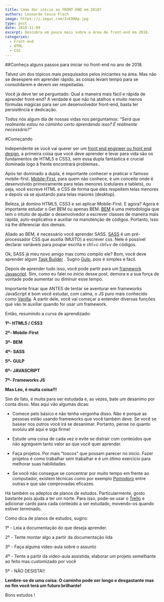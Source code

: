 ```yaml
---
title: Como dar início ao FRONT-END em 2018?
authors: Leonardo Cesca Flach
image: https://i.imgur.com/JvE8HAp.jpg
type: post
date: 2018-11-09
excerpt: Descubra um pouco mais sobre a área de front-end em 2018.
categories:
  - Front-end
  - HTML
  - CSS
---
```


##Conheça alguns passos para iniciar no front-end no ano de 2018.

Talvez um dos tópicos mais pesquisados pelos iniciantes na área. Mas não se desespere em aprender rápido, as coisas levam tempo para se consolidarem e devem ser respeitadas.

Você já deve ter se perguntado: Qual a maneira mais fácil e rápida de aprender front-end? A verdade é que não há atalhos e muito menos fórmulas mágicas para ser um desenvolvedor front-end, basta ter persistência e dedicação.

Todos nós algum dia de nossas vidas nos perguntamos: *“Será que realmente estou no caminho certo aprendendo isso? É realmente necessário?”*  

#Começando

Independente se você vai querer ser um [front end engineer ou front end design](https://tableless.com.br/os-dois-tipos-de-front-end-design-e-o-engineer-parte-1-uma-breve-historia/), a primeira coisa que você deve aprender e levar para vida são os fundamentos de HTML5 e CSS3, sem essa dupla fantástica e crucial dominada logo à frente encontrará problemas..

Após ter dominado a dupla, é importante conhecer e praticar o famoso mobile-first. [Mobile-First](https://tableless.com.br/mobile-first-a-arte-de-pensar-com-foco/), para quem não conhece, é um conceito onde é desenvolvido primeiramente para telas menores (celulares e tablets), ou seja, você escreve HTML e CSS de forma que eles respeitem telas menores e depois vá se ajustando para telas maiores (desktop).

Beleza, já domino HTML5, CSS3 e sei aplicar Mobile-First. E agora? Agora é importante estudar o Get BEM ou apenas BEM. [BEM](http://getbem.com/introduction/) é uma metodologia que tem o intuito de ajudar o desenvolvedor a escrever classes de maneira mais rápida, auto-explicativa e auxiliar na manutenção de códigos. Portanto, isso irá lhe diferenciar dos demais.

Aliado ao BEM, é necessário você aprender SASS. [SASS](http://blog.caelum.com.br/css-menos-sofrido-com-sass/) é um pré-processador CSS que auxilia (MUITO) a escrever css. Nele é possível declarar variáveis para poupar escrita e ctrl+c ctrl+v de códigos.

Ok, SASS já meu novo amigo mas como compilo ele? Bom, você deve aprender algum [Task Builder](https://blog.codecasts.com.br/ecossistema-javascript-parte-03-task-runners-5acedba9f072) . Sugiro [Gulp](https://tableless.com.br/gulp-o-novo-automatizador/), pois é simples e fácil.

Depois de aprender tudo isso, você pode partir para um [framework Javascript](https://becode.com.br/frameworks-e-bibliotecas-javascript-que-voce-deveria-conhecer/). Sim, como eu falei no início desse post, demora e a sua força de vontade pode aumentar ou diminuir esse tempo.

Importante frisar que ANTES de tentar se aventurar em frameworks JavaScript é bom você estudar, com calma, o JS puro mais conhecido como [Vanilla](https://github.com/entrylvl/traducoes-de-artigos/blob/master/javascript/vale-a-pena-aprender-vanillajs--com-certeza.md). A partir dele, você vai começar a entender diversas funções que vão te auxiliar quando for usar um framework.

Então, resumindo a curva de aprendizado:

**1º- HTML5 / CSS3**

**2º- Mobile-First**

**3º- BEM**

**4º- SASS**

**5º- GULP**

**6º- JAVASCRIPT**

**7º- Frameworks JS**  


**Mas Léo, é muita coisa!!!**

Sim de fato, é muita para ser estudada e, as vezes, bate um desanimo por conta disso. Mas aqui vão algumas dicas:

- Comece pelo básico e não tenha vergonha disso. Não é porque as pessoas estão usando frameworks que você também deve. Se você se basear nos outros você irá se desanimar. Portanto, pense no quanto evoluiu até aqui e siga firme!

- Estude uma coisa de cada vez e evite se distrair com conteúdos que não agreguem tanto valor ao que você quer aprender.

- Faça projetos. Por mais "toscos" que possam parecer no inicio. Fazer projetos é como trabalhar sem trabalhar e é um ótimo exercicío para melhorar suas habilidades.

- Se você não consegue se concentrar por muito tempo em frente ao computador, existem técnicas como por exemplo [Pomodoro](https://www.napratica.org.br/pomodoro/) entre outras e que são comprovadas eficazes.

Há também os adeptos de planos de estudos. Particularmente, gosto bastante pois ajuda a ter um norte. Para isso, pode-se usar o [Trello](https://trello.com/) e adicionar cards para cada conteúdo a ser estudado, movendo-os quando estiver terminado. 

Como dica de planos de estudos, sugiro:

1º - Leia a documentação do que deseja aprender.

2º - Tente montar algo a partir da documentação lida

3º - Faça alguma video-aula sobre o assunto

4º - Tente a partir da video-aula assistida, elaborar um projeto semelhante ao feito mas customizado por você

5º - NÃO DESISTA!!  

**Lembre-se de uma coisa: O caminho pode ser longo e desgastante mas no fim você terá um futuro brilhante!**  

Bons estudos !
